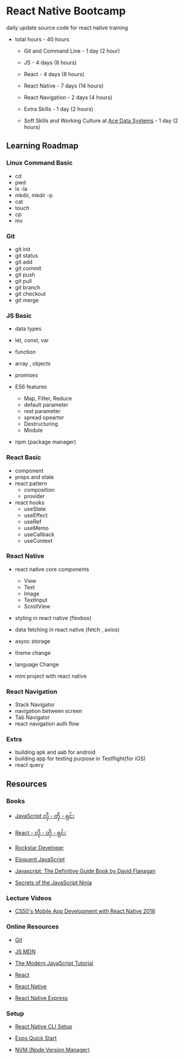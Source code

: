 # React Native Bootcamp

daily update source code for react native training

- total hours - 40 hours

  - Git and Command Line - 1 day (2 hour)

  - JS - 4 days (8 hours)

  - React - 4 days (8 hours)

  - React Native - 7 days (14 hours)

  - React Navigation - 2 days (4 hours)

  - Extra Skills - 1 day (2 hours)

  - Soft Skills and Working Culture at [Ace Data Systems](https://acedatasystems.com/) - 1 day (2 hours)

## Learning Roadmap

### Linux Command Basic

- cd
- pwd
- ls -la
- mkdir, mkdir -p
- cat
- touch
- cp
- mv

### Git

- git init
- git status
- git add
- git commit
- git push
- git pull
- git branch
- git checkout
- git merge

### JS Basic

- data types
- let, const, var
- function
- array , objects
- promises
- ES6 features

  - Map, Filter, Reduce
  - default parameter
  - rest parameter
  - spread opeartor
  - Destructuring
  - Module

- npm (package manager)

### React Basic

- component
- props and state
- react pattern
  - composition
  - provider
- react hooks
  - useState
  - useEffect
  - useRef
  - useMemo
  - useCallback
  - useContext

### React Native

- react native core components

  - View
  - Text
  - Image
  - TextInput
  - ScrollView

- styling in react native (flexbox)
- data fetching in react native (fetch , axios)
- async storage
- theme change
- language Change
- mini project with react native

### React Navigation

- Stack Navigator
- navigation between screen
- Tab Navigator
- react navigation auth flow

### Extra

- building apk and aab for android
- building app for testing purpose in Testflight(for iOS)
- react query

## Resources

### Books

- [JavaScript လို - တို - ရှင်း](https://eimaung.com/jsbook/)

- [React - လို - တို - ရှင်း](https://eimaung.com/react/)

- [Rockstar Developer](https://eimaung.com/rockstar-developer/)

- [Eloquent JavaScript](https://eloquentjavascript.net/)

- [Javascript: The Definitive Guide Book by David Flanagan](https://www.oreilly.com/library/view/javascript-the-definitive/9781449393854/)

- [Secrets of the JavaScript Ninja](https://www.manning.com/books/secrets-of-the-javascript-ninja-second-edition)

### Lecture Videos

- [CS50's Mobile App Development with React Native 2018](https://youtube.com/playlist?list=PLhQjrBD2T382gdfveyad09Ierl_3Jh_wR&si=4rOlZpy1Y2uWgFU_)

### Online Resources

- [Git](https://www.youtube.com/watch?v=NcoBAfJ6l2Q&t=9s)

- [JS MDN](https://developer.mozilla.org/en-US/docs/Learn/JavaScript)

- [The Modern JavaScript Tutorial](https://javascript.info/)

- [React](https://react.dev/)

- [React Native](https://reactnative.dev/)

- [React Native Express](https://www.reactnative.express/)

### Setup

- [React Native CLI Setup](https://reactnative.dev/docs/0.70/environment-setup)

- [Expo Quick Start](https://reactnative.dev/docs/0.70/environment-setup?guide=quickstart)

- [NVM (Node Version Manager)](https://github.com/nvm-sh/nvm)
